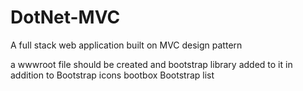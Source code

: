 # DotNet-MVC
A full stack web application built on MVC design pattern

a wwwroot file should be created and bootstrap library added to it in addition to
Bootstrap icons
bootbox
Bootstrap list


